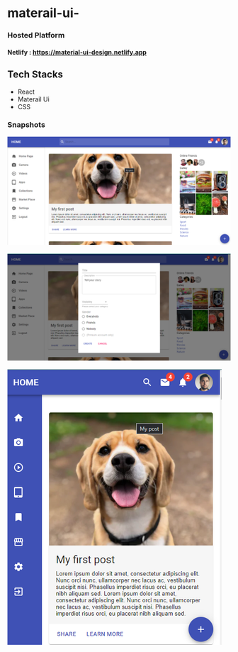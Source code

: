 # materail-ui-

### Hosted Platform
#### Netlify : https://material-ui-design.netlify.app

## Tech Stacks
- React
- Materail Ui
- CSS

### Snapshots

![Sathya Prakasha P](https://github.com/Sathyaprakashsp666/materail-ui/blob/main/Screenshot_1.png)
<br/><br/>
![Sathya Prakasha P](https://github.com/Sathyaprakashsp666/materail-ui/blob/main/Screenshot_2.png)
<br/><br/>
![Sathya Prakasha P](https://github.com/Sathyaprakashsp666/materail-ui/blob/main/Screenshot_3.png)
